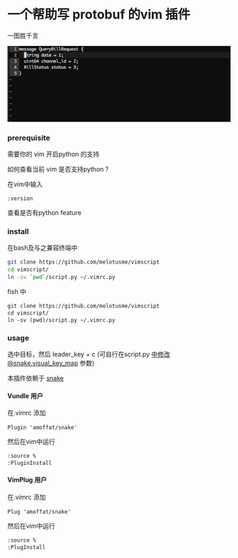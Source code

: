 # 一个帮助写 protobuf 的vim 插件
一图胜千言

![alt](https://github.com/melotusme/vimscript/blob/master/protobuf.gif)


### prerequisite
需要你的 vim 开启python 的支持

如何查看当前 vim 是否支持python？

在vim中输入
```
:version
```

查看是否有python feature
### install

在bash及与之兼容终端中
```bash
git clone https://github.com/melotusme/vimscript
cd vimscript/
ln -sv `pwd`/script.py ~/.vimrc.py
```

fish 中
```
git clone https://github.com/melotusme/vimscript
cd vimscript/
ln -sv (pwd)/script.py ~/.vimrc.py
```
### usage
选中目标，然后 leader_key + c (可自行在script.py 中修改@snake.visual_key_map 参数)

本插件依赖于 [snake](https://github.com/amoffat/snake)
#### Vundle 用户
在.vimrc 添加

`Plugin 'amoffat/snake'`

然后在vim中运行

```
:source %
:PluginInstall
```
#### VimPlug 用户
在.vimrc 添加

`Plug 'amoffat/snake'`

然后在vim中运行

```
:source %
:PlugInstall
```




